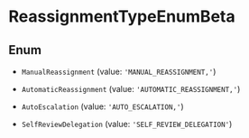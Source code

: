 # ReassignmentTypeEnumBeta

## Enum


* `ManualReassignment` (value: `'MANUAL_REASSIGNMENT,'`)

* `AutomaticReassignment` (value: `'AUTOMATIC_REASSIGNMENT,'`)

* `AutoEscalation` (value: `'AUTO_ESCALATION,'`)

* `SelfReviewDelegation` (value: `'SELF_REVIEW_DELEGATION'`)

